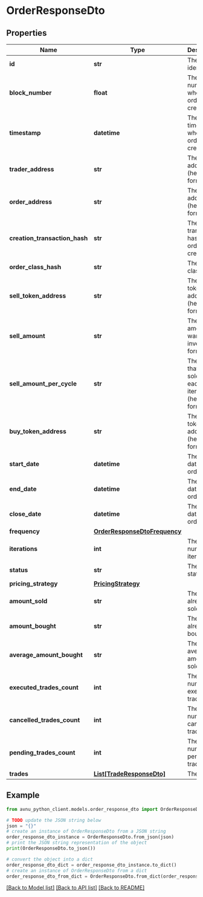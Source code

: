 # OrderResponseDto


## Properties

Name | Type | Description | Notes
------------ | ------------- | ------------- | -------------
**id** | **str** | The order identifier | 
**block_number** | **float** | The block number when the order was created | 
**timestamp** | **datetime** | The timestamp when the order was created | 
**trader_address** | **str** | The trader address (hex format) | 
**order_address** | **str** | The order address (hex format) | 
**creation_transaction_hash** | **str** | The transaction hash of the order creation | 
**order_class_hash** | **str** | The order class hash | 
**sell_token_address** | **str** | The sell token address (hex format) | 
**sell_amount** | **str** | The total amount you want to invest (hex format) | 
**sell_amount_per_cycle** | **str** | The amount that will be sold at each iteration (hex format) | 
**buy_token_address** | **str** | The buy token address (hex format) | 
**start_date** | **datetime** | The start date of the order | 
**end_date** | **datetime** | The end date of the order | 
**close_date** | **datetime** | The close date of the order | [optional] 
**frequency** | [**OrderResponseDtoFrequency**](OrderResponseDtoFrequency.md) |  | 
**iterations** | **int** | The number of iterations | 
**status** | **str** | The order status | 
**pricing_strategy** | [**PricingStrategy**](PricingStrategy.md) |  | [optional] 
**amount_sold** | **str** | The amount already sold | 
**amount_bought** | **str** | The amount already bought | 
**average_amount_bought** | **str** | The average amount sold | 
**executed_trades_count** | **int** | The number of executed trades | 
**cancelled_trades_count** | **int** | The number of cancelled trades | 
**pending_trades_count** | **int** | The number of pending trades | 
**trades** | [**List[TradeResponseDto]**](TradeResponseDto.md) | The trades | 

## Example

```python
from avnu_python_client.models.order_response_dto import OrderResponseDto

# TODO update the JSON string below
json = "{}"
# create an instance of OrderResponseDto from a JSON string
order_response_dto_instance = OrderResponseDto.from_json(json)
# print the JSON string representation of the object
print(OrderResponseDto.to_json())

# convert the object into a dict
order_response_dto_dict = order_response_dto_instance.to_dict()
# create an instance of OrderResponseDto from a dict
order_response_dto_from_dict = OrderResponseDto.from_dict(order_response_dto_dict)
```
[[Back to Model list]](../README.md#documentation-for-models) [[Back to API list]](../README.md#documentation-for-api-endpoints) [[Back to README]](../README.md)



